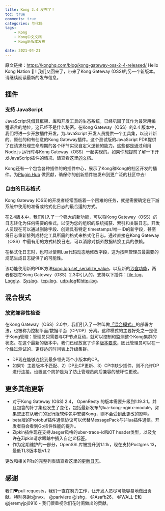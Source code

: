 ```yaml
---
title: Kong 2.4 发布了！
toc: true
comments: true
categories: 与代码
tags: 
	- Kong
	- Kong中文文档
	- Kong新版本发布

date: 2021-04-21
---
```


原文链接：https://konghq.com/blog/kong-gateway-oss-2-4-released/
Hello Kong Nation 👋 ! 我们又回来了，带来了Kong Gateway (OSS)的另一个新版本。请继续阅读最新的发布信息。

## 插件

### 支持 JavaScript

JavaScript凭借其框架、库和开发工具的生态系统，已经巩固了其作为最常用编程语言的地位，这已经不是什么秘密。在Kong Gateway（OSS）的2.4 版本中，我们将进一步开放插件开发，为JavaScript 开发人员提供一个工具集，以设计新的、原创的和有创意的Kong Gateway插件。这个测试版的JavaScript PDK提供了在请求处理生命周期的各个环节实现自定义逻辑的能力。这些都是通过利用Node.js 运行时与Kong Gateway（OSS）一起实现的。如果你想提前了解一下开发JavaScript插件的情况，请查看[这里的文档](https://docs.konghq.com/gateway-oss/2.4.x/external-plugins)。

Kong还有一个包含各种插件的的插件中心，展示了Kong和Kong的社区开发的插件。为[Plugin Hub](https://docs.konghq.com/hub/) 做贡献，确保你的创新插件被发布到更广泛的社区中去!

### 自由的日志格式

Kong Gateway (OSS)的开发者经常面临着一个困难的任务，就是需要确定在下游系统中使用的准备或格式化日志的最合适的方式。

在2.4版本中，我们引入了一个强大的新功能，可以将Kong Gateway（OSS）的日志转化为任何需要的格式，以便为您的组织的系统捕获、索引和关联日志。开发人员现在可以通过删除字段、创建具有特定 timestamps/唯一ID的新字段，甚至将日志重新排列成特定工具所需的格式来格式化日志。通过直接在Kong Gateway（OSS）中最有用的方式转换日志，可以消除对额外数据转换工具的依赖。

在格式化日志时，也可以使用Lua代码动态地修改字段，这为按照管理员最需要的规范生成日志提供了的可能性。

该功能使用新的PDK方法[kong.log.set_serialize_value](https://docs.konghq.com/gateway-oss/2.4.x/pdk/kong.log/)，以及新的[沙盒功能](https://docs.konghq.com/gateway-oss/2.4.x/configuration/#untrusted_lua)，两者都是在Kong Gateway（OSS）2.3中引入的。支持以下插件：[file-log](https://docs.konghq.com/hub/kong-inc/file-log)、[Loggly](https://docs.konghq.com/hub/kong-inc/loggly)、[Syslog](https://docs.konghq.com/hub/kong-inc/syslog)、[tcp-log](https://docs.konghq.com/hub/kong-inc/tcp-log/)、[udp-log](https://docs.konghq.com/hub/kong-inc/udp-log)和[http-log](https://docs.konghq.com/hub/kong-inc/http-log)。

## 混合模式

### 放宽兼容性检查

在Kong Gateway（OSS）2.0中，我们引入了一种叫做[「混合模式」](https://docs.konghq.com/gateway-oss/2.3.x/hybrid-mode/)的部署方法，也被称为控制平面/数据平面（CP/DP）分离。这种模式的主要好处之一是便于Kong管理：管理员只需要与CP节点互动，就可以控制和监测整个Kong集群的状态。在这个最新的版本中，我们已经放宽了许多[版本要求](https://docs.konghq.com/gateway-oss/2.4.x/hybrid-mode/#version-compatibility)，因此管理员可以在一个经过测试的、更舒适的时间表上升级集群。

- DP现在能够连接到最多领先两个小版本的CP。
- 如果1）主要版本不匹配、2）DP比CP更新、3）CP中缺少插件，则不允许DP进行连接。设置这个防护是为了防止管理员向后兼容的破坏性更改。

## 更多其他更新

- 对于Kong Gateway (OSS) 2.4， OpenResty 的版本需要升级到1.19.3.1。并且包含的补丁集也发生了变化，包括最新发布的lua-kong-nginx-module。如果您正在从我们的发行版软件包中安装Kong，则不会受到此更改的影响。
- beta版的Protobuf插件通信协议可以代替MessagePack与非lua插件通信。开发者将会看到Go插件性能的提升。
- Zipkin插件现在支持Jaeger风格的uber-trace-id和OT header类型，以及允许在Zipkin请求跟踪中插入自定义标签。
- 作为定期维护的一部分，OpenSSL库被提升到1.1.1k，现在支持Postgres 13，最低TLS版本是v1.2

更改和相关PRs的完整列表请查看这里的[更新日志](https://github.com/Kong/kong/blob/master/CHANGELOG.md)。

## 感谢

我们❤️pull requests，我们一直在努力工作，让开发人员尽可能容易地做出贡献。特别感谢:@nvx， @pariviere @ishg， @Asafb26， @WALL-E和@jeremyjpj0916 - 我们很重视你们花时间做出的贡献。




